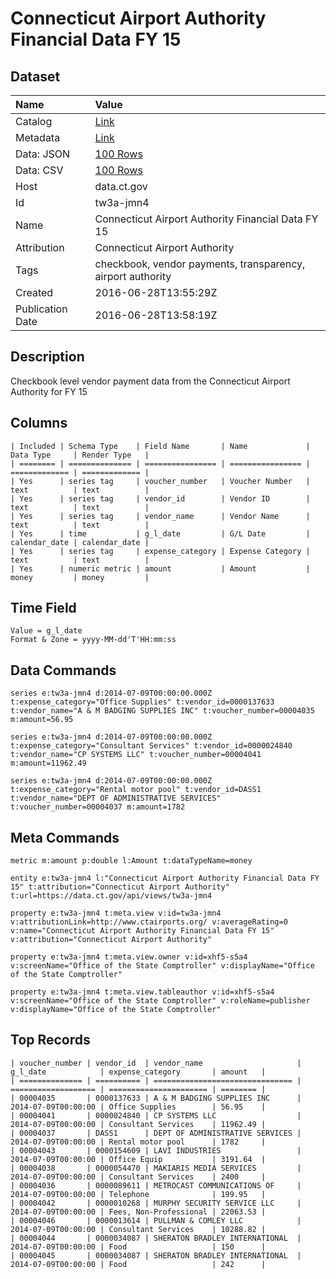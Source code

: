 # Connecticut Airport Authority Financial Data FY 15

## Dataset

| Name | Value |
| :--- | :---- |
| Catalog | [Link](https://catalog.data.gov/dataset/connecticut-airport-authority-financial-data-fy-15) |
| Metadata | [Link](https://data.ct.gov/api/views/tw3a-jmn4) |
| Data: JSON | [100 Rows](https://data.ct.gov/api/views/tw3a-jmn4/rows.json?max_rows=100) |
| Data: CSV | [100 Rows](https://data.ct.gov/api/views/tw3a-jmn4/rows.csv?max_rows=100) |
| Host | data.ct.gov |
| Id | tw3a-jmn4 |
| Name | Connecticut Airport Authority Financial Data FY 15 |
| Attribution | Connecticut Airport Authority |
| Tags | checkbook, vendor payments, transparency, airport authority |
| Created | 2016-06-28T13:55:29Z |
| Publication Date | 2016-06-28T13:58:19Z |

## Description

Checkbook level vendor payment data from the Connecticut Airport Authority for FY 15

## Columns

```ls
| Included | Schema Type    | Field Name       | Name             | Data Type     | Render Type   |
| ======== | ============== | ================ | ================ | ============= | ============= |
| Yes      | series tag     | voucher_number   | Voucher Number   | text          | text          |
| Yes      | series tag     | vendor_id        | Vendor ID        | text          | text          |
| Yes      | series tag     | vendor_name      | Vendor Name      | text          | text          |
| Yes      | time           | g_l_date         | G/L Date         | calendar_date | calendar_date |
| Yes      | series tag     | expense_category | Expense Category | text          | text          |
| Yes      | numeric metric | amount           | Amount           | money         | money         |
```

## Time Field

```ls
Value = g_l_date
Format & Zone = yyyy-MM-dd'T'HH:mm:ss
```

## Data Commands

```ls
series e:tw3a-jmn4 d:2014-07-09T00:00:00.000Z t:expense_category="Office Supplies" t:vendor_id=0000137633 t:vendor_name="A & M BADGING SUPPLIES INC" t:voucher_number=00004035 m:amount=56.95

series e:tw3a-jmn4 d:2014-07-09T00:00:00.000Z t:expense_category="Consultant Services" t:vendor_id=0000024840 t:vendor_name="CP SYSTEMS LLC" t:voucher_number=00004041 m:amount=11962.49

series e:tw3a-jmn4 d:2014-07-09T00:00:00.000Z t:expense_category="Rental motor pool" t:vendor_id=DASS1 t:vendor_name="DEPT OF ADMINISTRATIVE SERVICES" t:voucher_number=00004037 m:amount=1782
```

## Meta Commands

```ls
metric m:amount p:double l:Amount t:dataTypeName=money

entity e:tw3a-jmn4 l:"Connecticut Airport Authority Financial Data FY 15" t:attribution="Connecticut Airport Authority" t:url=https://data.ct.gov/api/views/tw3a-jmn4

property e:tw3a-jmn4 t:meta.view v:id=tw3a-jmn4 v:attributionLink=http://www.ctairports.org/ v:averageRating=0 v:name="Connecticut Airport Authority Financial Data FY 15" v:attribution="Connecticut Airport Authority"

property e:tw3a-jmn4 t:meta.view.owner v:id=xhf5-s5a4 v:screenName="Office of the State Comptroller" v:displayName="Office of the State Comptroller"

property e:tw3a-jmn4 t:meta.view.tableauthor v:id=xhf5-s5a4 v:screenName="Office of the State Comptroller" v:roleName=publisher v:displayName="Office of the State Comptroller"
```

## Top Records

```ls
| voucher_number | vendor_id  | vendor_name                     | g_l_date            | expense_category       | amount   | 
| ============== | ========== | =============================== | =================== | ====================== | ======== | 
| 00004035       | 0000137633 | A & M BADGING SUPPLIES INC      | 2014-07-09T00:00:00 | Office Supplies        | 56.95    | 
| 00004041       | 0000024840 | CP SYSTEMS LLC                  | 2014-07-09T00:00:00 | Consultant Services    | 11962.49 | 
| 00004037       | DASS1      | DEPT OF ADMINISTRATIVE SERVICES | 2014-07-09T00:00:00 | Rental motor pool      | 1782     | 
| 00004043       | 0000154609 | LAVI INDUSTRIES                 | 2014-07-09T00:00:00 | Office Equip           | 3191.64  | 
| 00004038       | 0000054470 | MAKIARIS MEDIA SERVICES         | 2014-07-09T00:00:00 | Consultant Services    | 2400     | 
| 00004036       | 0000089611 | METROCAST COMMUNICATIONS OF     | 2014-07-09T00:00:00 | Telephone              | 199.95   | 
| 00004042       | 0000010268 | MURPHY SECURITY SERVICE LLC     | 2014-07-09T00:00:00 | Fees, Non-Professional | 22063.53 | 
| 00004046       | 0000013614 | PULLMAN & COMLEY LLC            | 2014-07-09T00:00:00 | Consultant Services    | 10288.82 | 
| 00004044       | 0000034087 | SHERATON BRADLEY INTERNATIONAL  | 2014-07-09T00:00:00 | Food                   | 150      | 
| 00004045       | 0000034087 | SHERATON BRADLEY INTERNATIONAL  | 2014-07-09T00:00:00 | Food                   | 242      | 
```